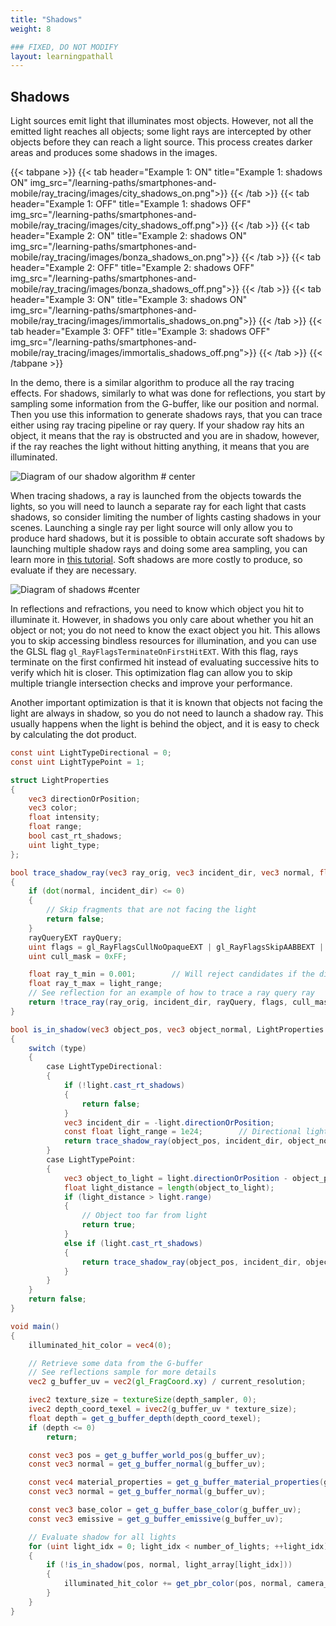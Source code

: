 ```yaml
---
title: "Shadows"
weight: 8

### FIXED, DO NOT MODIFY
layout: learningpathall
---
```


## Shadows

Light sources emit light that illuminates most objects. However, not all the emitted light reaches all objects; some light rays are intercepted by other objects before they can reach a light source. This process creates darker areas and produces some shadows in the images.

{{< tabpane >}}
  {{< tab header="Example 1: ON" title="Example 1: shadows ON" img_src="/learning-paths/smartphones-and-mobile/ray_tracing/images/city_shadows_on.png">}} {{< /tab >}}
  {{< tab header="Example 1: OFF" title="Example 1: shadows OFF" img_src="/learning-paths/smartphones-and-mobile/ray_tracing/images/city_shadows_off.png">}} {{< /tab >}}
  {{< tab header="Example 2: ON" title="Example 2: shadows ON" img_src="/learning-paths/smartphones-and-mobile/ray_tracing/images/bonza_shadows_on.png">}} {{< /tab >}}
  {{< tab header="Example 2: OFF" title="Example 2: shadows OFF" img_src="/learning-paths/smartphones-and-mobile/ray_tracing/images/bonza_shadows_off.png">}} {{< /tab >}}
  {{< tab header="Example 3: ON" title="Example 3: shadows ON" img_src="/learning-paths/smartphones-and-mobile/ray_tracing/images/immortalis_shadows_on.png">}} {{< /tab >}}
  {{< tab header="Example 3: OFF" title="Example 3: shadows OFF" img_src="/learning-paths/smartphones-and-mobile/ray_tracing/images/immortalis_shadows_off.png">}} {{< /tab >}}
{{< /tabpane >}}

In the demo, there is a similar algorithm to produce all the ray tracing effects. For shadows, similarly to what was done for reflections, you start by sampling some information from the G-buffer, like our position and normal. Then you use this information to generate shadows rays, that you can trace either using ray tracing pipeline or ray query. If your shadow ray hits an object, it means that the ray is obstructed and you are in shadow, however, if the ray reaches the light without hitting anything, it means that you are illuminated.

![Diagram of our shadow algorithm #  center](images/shadows_algorithm_diagram.drawio.svg "Diagram of our shadow algorithm")

When tracing shadows, a ray is launched from the objects towards the lights, so you will need to launch a separate ray for each light that casts shadows, so consider limiting the number of lights casting shadows in your scenes. Launching a single ray per light source will only allow you to produce hard shadows, but it is possible to obtain accurate soft shadows by launching multiple shadow rays and doing some area sampling, you can learn more in [this tutorial](https://medium.com/@alexander.wester/ray-tracing-soft-shadows-in-real-time-a53b836d123b). Soft shadows are more costly to produce, so evaluate if they are necessary.

![Diagram of shadows #center](images/shadows_diagram.png "Diagram of shadows")

In reflections and refractions, you need to know which object you hit to illuminate it. However, in shadows you only care about whether you hit an object or not; you do not need to know the exact object you hit. This allows you to skip accessing bindless resources for illumination, and you can use the GLSL flag `gl_RayFlagsTerminateOnFirstHitEXT`. With this flag, rays terminate on the first confirmed hit instead of evaluating successive hits to verify which hit is closer. This optimization flag can allow you to skip multiple triangle intersection checks and improve your performance.

Another important optimization is that it is known that objects not facing the light are always in shadow, so you do not need to launch a shadow ray. This usually happens when the light is behind the object, and it is easy to check by calculating the dot product.

``` glsl
const uint LightTypeDirectional = 0;
const uint LightTypePoint = 1;

struct LightProperties
{
    vec3 directionOrPosition;
    vec3 color;
    float intensity;
    float range;
    bool cast_rt_shadows;
    uint light_type;
};

bool trace_shadow_ray(vec3 ray_orig, vec3 incident_dir, vec3 normal, float light_range)
{
    if (dot(normal, incident_dir) <= 0)
    {
        // Skip fragments that are not facing the light
        return false;
    }
    rayQueryEXT rayQuery;
    uint flags = gl_RayFlagsCullNoOpaqueEXT | gl_RayFlagsSkipAABBEXT | gl_RayFlagsTerminateOnFirstHitEXT;
    uint cull_mask = 0xFF;

    float ray_t_min = 0.001;        // Will reject candidates if the distance is less. Useful to avoid self intersection.
    float ray_t_max = light_range;
    // See reflection for an example of how to trace a ray query ray
    return !trace_ray(ray_orig, incident_dir, rayQuery, flags, cull_mask, ray_t_min, ray_t_max);
}

bool is_in_shadow(vec3 object_pos, vec3 object_normal, LightProperties light)
{
    switch (type)
    {
        case LightTypeDirectional:
        {
            if (!light.cast_rt_shadows)
            {
                return false;
            }
            vec3 incident_dir = -light.directionOrPosition;
            const float light_range = 1e24;        // Directional light have infinity distance
            return trace_shadow_ray(object_pos, incident_dir, object_normal, light_range);
        }
        case LightTypePoint:
        {
            vec3 object_to_light = light.directionOrPosition - object_pos;
            float light_distance = length(object_to_light);
            if (light_distance > light.range)
            {
                // Object too far from light
                return true;
            }
            else if (light.cast_rt_shadows)
            {
                return trace_shadow_ray(object_pos, incident_dir, object_normal, light.range);
            }
        }
    }
    return false;
}

void main()
{
    illuminated_hit_color = vec4(0);

    // Retrieve some data from the G-buffer
    // See reflections sample for more details
    vec2 g_buffer_uv = vec2(gl_FragCoord.xy) / current_resolution;

    ivec2 texture_size = textureSize(depth_sampler, 0);
    ivec2 depth_coord_texel = ivec2(g_buffer_uv * texture_size);
    float depth = get_g_buffer_depth(depth_coord_texel);
    if (depth <= 0)
        return;

    const vec3 pos = get_g_buffer_world_pos(g_buffer_uv);
    const vec3 normal = get_g_buffer_normal(g_buffer_uv);

    const vec4 material_properties = get_g_buffer_material_properties(g_buffer_uv);
    const vec3 normal = get_g_buffer_normal(g_buffer_uv);

    const vec3 base_color = get_g_buffer_base_color(g_buffer_uv);
    const vec3 emissive = get_g_buffer_emissive(g_buffer_uv);

    // Evaluate shadow for all lights
    for (uint light_idx = 0; light_idx < number_of_lights; ++light_idx)
    {
        if (!is_in_shadow(pos, normal, light_array[light_idx]))
        {
            illuminated_hit_color += get_pbr_color(pos, normal, camera_position, base_color, emissive, hit_material_properties);
        }
    }
}
```